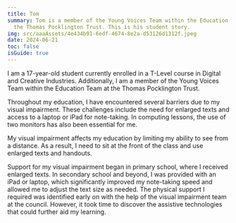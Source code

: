 ```yaml
---
title: Tom
summary: Tom is a member of the Young Voices Team within the Education Team at
  the Thomas Pocklington Trust. This is his student story.
img: src/aaaAssets/4e434b91-6edf-4674-8e2a-d53126d1312f.jpeg
date: 2024-06-21
toc: false
isGuide: true
---
```

I am a 17-year-old student currently enrolled in a T-Level course in Digital and Creative Industries. Additionally, I am a member of the Young Voices Team within the Education Team at the Thomas Pocklington Trust.

Throughout my education, I have encountered several barriers due to my visual impairment. These challenges include the need for enlarged texts and access to a laptop or iPad for note-taking. In computing lessons, the use of two monitors has also been essential for me.

My visual impairment affects my education by limiting my ability to see from a distance. As a result, I need to sit at the front of the class and use enlarged texts and handouts.

Support for my visual impairment began in primary school, where I received enlarged texts. In secondary school and beyond, I was provided with an iPad or laptop, which significantly improved my note-taking speed and allowed me to adjust the text size as needed. The physical support I required was identified early on with the help of the visual impairment team at the council. However, it took time to discover the assistive technologies that could further aid my learning.

